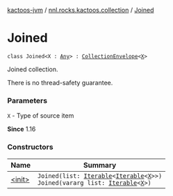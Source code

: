 [kactoos-jvm](../../index.md) / [nnl.rocks.kactoos.collection](../index.md) / [Joined](./index.md)

# Joined

`class Joined<X : `[`Any`](https://kotlinlang.org/api/latest/jvm/stdlib/kotlin/-any/index.html)`> : `[`CollectionEnvelope`](../-collection-envelope/index.md)`<`[`X`](index.md#X)`>`

Joined collection.

There is no thread-safety guarantee.

### Parameters

`X` - Type of source item

**Since**
1.16

### Constructors

| Name | Summary |
|---|---|
| [&lt;init&gt;](-init-.md) | `Joined(list: `[`Iterable`](https://kotlinlang.org/api/latest/jvm/stdlib/kotlin.collections/-iterable/index.html)`<`[`Iterable`](https://kotlinlang.org/api/latest/jvm/stdlib/kotlin.collections/-iterable/index.html)`<`[`X`](index.md#X)`>>)`<br>`Joined(vararg list: `[`Iterable`](https://kotlinlang.org/api/latest/jvm/stdlib/kotlin.collections/-iterable/index.html)`<`[`X`](index.md#X)`>)` |
